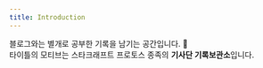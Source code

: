 ```yaml
---
title: Introduction
---
```


블로그와는 별개로 공부한 기록을 남기는 공간입니다. 💎 <br>
타이틀의 모티브는 스타크래프트 프로토스 종족의 **기사단 기록보관소**입니다.
